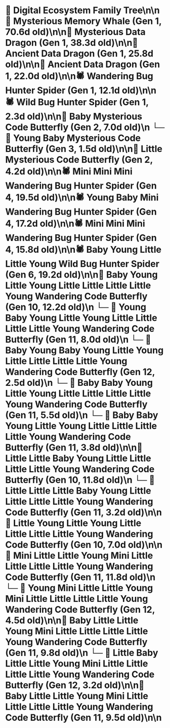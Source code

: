 # 🌳 Digital Ecosystem Family Tree\n\n🐋 Mysterious Memory Whale (Gen 1, 70.6d old)\n\n🐉 Mysterious Data Dragon (Gen 1, 38.3d old)\n\n🐉 Ancient Data Dragon (Gen 1, 25.8d old)\n\n🐉 Ancient Data Dragon (Gen 1, 22.0d old)\n\n🕷️ Wandering Bug Hunter Spider (Gen 1, 12.1d old)\n\n🕷️ Wild Bug Hunter Spider (Gen 1, 2.3d old)\n\n🦋 Baby Mysterious Code Butterfly (Gen 2, 7.0d old)\n  └─ 🦋 Young Baby Mysterious Code Butterfly (Gen 3, 1.5d old)\n\n🦋 Little Mysterious Code Butterfly (Gen 2, 4.2d old)\n\n🕷️ Mini Mini Mini Wandering Bug Hunter Spider (Gen 4, 19.5d old)\n\n🕷️ Young Baby Mini Wandering Bug Hunter Spider (Gen 4, 17.2d old)\n\n🕷️ Mini Mini Mini Wandering Bug Hunter Spider (Gen 4, 15.8d old)\n\n🕷️ Baby Young Little Little Young Wild Bug Hunter Spider (Gen 6, 19.2d old)\n\n🦋 Baby Young Little Young Little Little Little Little Young Wandering Code Butterfly (Gen 10, 12.2d old)\n  └─ 🦋 Young Baby Young Little Young Little Little Little Little Young Wandering Code Butterfly (Gen 11, 8.0d old)\n    └─ 🦋 Baby Young Baby Young Little Young Little Little Little Little Young Wandering Code Butterfly (Gen 12, 2.5d old)\n  └─ 🦋 Baby Baby Young Little Young Little Little Little Little Young Wandering Code Butterfly (Gen 11, 5.5d old)\n  └─ 🦋 Baby Baby Young Little Young Little Little Little Little Young Wandering Code Butterfly (Gen 11, 3.8d old)\n\n🦋 Little Little Baby Young Little Little Little Little Young Wandering Code Butterfly (Gen 10, 11.8d old)\n  └─ 🦋 Little Little Little Baby Young Little Little Little Little Young Wandering Code Butterfly (Gen 11, 3.2d old)\n\n🦋 Little Young Little Young Little Little Little Little Young Wandering Code Butterfly (Gen 10, 7.0d old)\n\n🦋 Mini Little Little Young Mini Little Little Little Little Young Wandering Code Butterfly (Gen 11, 11.8d old)\n  └─ 🦋 Young Mini Little Little Young Mini Little Little Little Little Young Wandering Code Butterfly (Gen 12, 4.5d old)\n\n🦋 Baby Little Little Young Mini Little Little Little Little Young Wandering Code Butterfly (Gen 11, 9.8d old)\n  └─ 🦋 Little Baby Little Little Young Mini Little Little Little Little Young Wandering Code Butterfly (Gen 12, 3.2d old)\n\n🦋 Baby Little Little Young Mini Little Little Little Little Young Wandering Code Butterfly (Gen 11, 9.5d old)\n\n